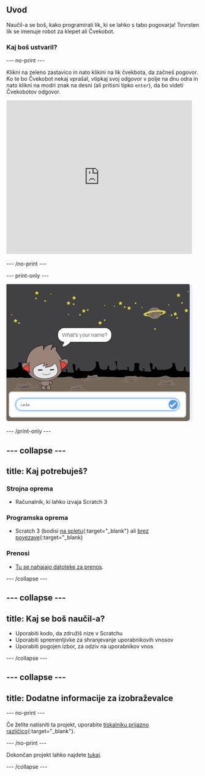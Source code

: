 ## Uvod

Naučil-a se boš, kako programirati lik, ki se lahko s tabo pogovarja! Tovrsten lik se imenuje robot za klepet ali Čvekobot.

### Kaj boš ustvaril?

--- no-print ---

Klikni na zeleno zastavico in nato klikini na lik čvekbota, da začneš pogovor. Ko te bo Čvekobot nekaj vprašal, vtipkaj svoj odgovor v polje na dnu odra in nato klikni na modri znak na desni (ali pritisni tipko `enter`), da bo videti Čvekobotov odgovor.

<div class="scratch-preview">
  <iframe allowtransparency="true" width="485" height="402" src="https://scratch.mit.edu/projects/embed/368951448/?autostart=false" 
  frameborder="0" scrolling="no"></iframe>
</div>

--- /no-print ---

--- print-only ---

![dokončan projekt](images/chatbot-preview.png)

--- /print-only ---

--- collapse ---
---
title: Kaj potrebuješ?
---
### Strojna oprema

- Računalnik, ki lahko izvaja Scratch 3

### Programska oprema

- Scratch 3 (bodisi [na spletu](https://rpf.io/scratchon){:target="_blank"} ali [brez povezave](https://rpf.io/scratchoff){:target="_blank)

### Prenosi

- [Tu se nahajajo datoteke za prenos](http://rpf.io/p/en/chatbot-go).

--- /collapse ---

--- collapse ---
---
title: Kaj se boš naučil-a?
---
- Uporabiti kodo, da združiš nize v Scratchu
- Uporabiti spremenljivke za shranjevanje uporabnikovih vnosov
- Uporabiti pogojen izbor, za odziv na uporabnikov vnos

--- /collapse ---

--- collapse ---
---
title: Dodatne informacije za izobraževalce
---
--- no-print ---

Če želite natisniti ta projekt, uporabite [tiskalniku prijazno različico](https://projects.raspberrypi.org/sl-SI/projects/chatbot/print){:target="_blank"}.

--- /no-print ---

Dokončan projekt lahko najdete [tukaj](http://rpf.io/p/sl-SI/chatbot-get).

--- /collapse ---